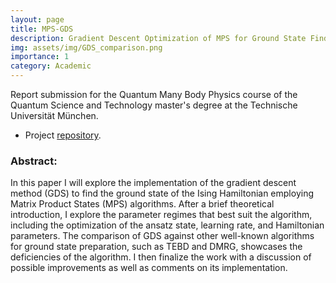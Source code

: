 ```yaml
---
layout: page
title: MPS-GDS
description: Gradient Descent Optimization of MPS for Ground State Finding
img: assets/img/GDS_comparison.png
importance: 1
category: Academic
---
```


Report submission for the Quantum Many Body Physics course of the Quantum Science and Technology master's degree at the Technische Universität München.

* Project [repository](https://github.com/EmilianoG-byte/MPS-GDS).

### Abstract:
In this paper I will explore the implementation of the gradient descent method (GDS) to find the ground state of the Ising Hamiltonian employing Matrix Product States (MPS) algorithms. After a brief theoretical introduction, I explore the parameter regimes that best suit the algorithm, including the optimization of the ansatz state, learning rate, and Hamiltonian parameters. The comparison of GDS against other well-known algorithms for ground state preparation, such as TEBD and DMRG, showcases the deficiencies of the algorithm. I then finalize the work with a discussion of possible improvements as well as comments on its implementation.
